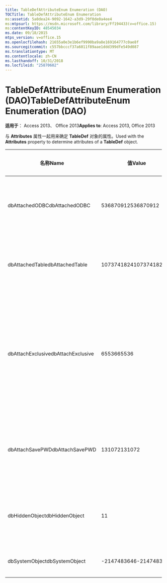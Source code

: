 ```yaml
---
title: TableDefAttributeEnum Enumeration (DAO)
TOCTitle: TableDefAttributeEnum Enumeration
ms:assetid: 5a0dea24-9092-1642-a3d9-29f0de0a4ee4
ms:mtpsurl: https://msdn.microsoft.com/library/Ff194433(v=office.15)
ms:contentKeyID: 48545034
ms.date: 09/18/2015
mtps_version: v=office.15
ms.openlocfilehash: 21655a0e3e1b6ef9990ba9a8e169164777c0ae8f
ms.sourcegitcommit: c557bbcccf37a6011f89aae1ddd399dfe549d087
ms.translationtype: MT
ms.contentlocale: zh-CN
ms.lasthandoff: 10/31/2018
ms.locfileid: "25870602"
---
```

# <a name="tabledefattributeenum-enumeration-dao"></a><span data-ttu-id="7edc7-102">TableDefAttributeEnum Enumeration (DAO)</span><span class="sxs-lookup"><span data-stu-id="7edc7-102">TableDefAttributeEnum Enumeration (DAO)</span></span>


<span data-ttu-id="7edc7-103">**适用于**： Access 2013、 Office 2013</span><span class="sxs-lookup"><span data-stu-id="7edc7-103">**Applies to**: Access 2013, Office 2013</span></span>

<span data-ttu-id="7edc7-104">与 **Attributes** 属性一起用来确定 **TableDef** 对象的属性。</span><span class="sxs-lookup"><span data-stu-id="7edc7-104">Used with the **Attributes** property to determine attributes of a **TableDef** object.</span></span>

<table>
<colgroup>
<col style="width: 33%" />
<col style="width: 33%" />
<col style="width: 33%" />
</colgroup>
<thead>
<tr class="header">
<th><p><span data-ttu-id="7edc7-105">名称</span><span class="sxs-lookup"><span data-stu-id="7edc7-105">Name</span></span></p></th>
<th><p><span data-ttu-id="7edc7-106">值</span><span class="sxs-lookup"><span data-stu-id="7edc7-106">Value</span></span></p></th>
<th><p><span data-ttu-id="7edc7-107">说明</span><span class="sxs-lookup"><span data-stu-id="7edc7-107">Description</span></span></p></th>
</tr>
</thead>
<tbody>
<tr class="odd">
<td><p><span data-ttu-id="7edc7-108">dbAttachedODBC</span><span class="sxs-lookup"><span data-stu-id="7edc7-108">dbAttachedODBC</span></span></p></td>
<td><p><span data-ttu-id="7edc7-109">536870912</span><span class="sxs-lookup"><span data-stu-id="7edc7-109">536870912</span></span></p></td>
<td><p><span data-ttu-id="7edc7-110">链接的 ODBC 数据库表。</span><span class="sxs-lookup"><span data-stu-id="7edc7-110">Linked ODBC database table.</span></span></p></td>
</tr>
<tr class="even">
<td><p><span data-ttu-id="7edc7-111">dbAttachedTable</span><span class="sxs-lookup"><span data-stu-id="7edc7-111">dbAttachedTable</span></span></p></td>
<td><p><span data-ttu-id="7edc7-112">1073741824</span><span class="sxs-lookup"><span data-stu-id="7edc7-112">1073741824</span></span></p></td>
<td><p><span data-ttu-id="7edc7-113">链接的非 ODBC 数据库表。</span><span class="sxs-lookup"><span data-stu-id="7edc7-113">Linked non-ODBC database table.</span></span></p></td>
</tr>
<tr class="odd">
<td><p><span data-ttu-id="7edc7-114">dbAttachExclusive</span><span class="sxs-lookup"><span data-stu-id="7edc7-114">dbAttachExclusive</span></span></p></td>
<td><p><span data-ttu-id="7edc7-115">65536</span><span class="sxs-lookup"><span data-stu-id="7edc7-115">65536</span></span></p></td>
<td><p><span data-ttu-id="7edc7-116">打开链接的 Microsoft Access 数据库引擎表，从而以独占方式使用它。</span><span class="sxs-lookup"><span data-stu-id="7edc7-116">Opens a linked Microsoft Access database engine table for exclusive use.</span></span></p></td>
</tr>
<tr class="even">
<td><p><span data-ttu-id="7edc7-117">dbAttachSavePWD</span><span class="sxs-lookup"><span data-stu-id="7edc7-117">dbAttachSavePWD</span></span></p></td>
<td><p><span data-ttu-id="7edc7-118">131072</span><span class="sxs-lookup"><span data-stu-id="7edc7-118">131072</span></span></p></td>
<td><p><span data-ttu-id="7edc7-119">保存所链接的远程表的用户 ID 和密码。</span><span class="sxs-lookup"><span data-stu-id="7edc7-119">Saves user ID and password for linked remote table.</span></span></p></td>
</tr>
<tr class="odd">
<td><p><span data-ttu-id="7edc7-120">dbHiddenObject</span><span class="sxs-lookup"><span data-stu-id="7edc7-120">dbHiddenObject</span></span></p></td>
<td><p><span data-ttu-id="7edc7-121">1</span><span class="sxs-lookup"><span data-stu-id="7edc7-121">1</span></span></p></td>
<td><p><span data-ttu-id="7edc7-122">隐藏表（以供暂时使用）。</span><span class="sxs-lookup"><span data-stu-id="7edc7-122">Hidden table (for temporary use).</span></span></p></td>
</tr>
<tr class="even">
<td><p><span data-ttu-id="7edc7-123">dbSystemObject</span><span class="sxs-lookup"><span data-stu-id="7edc7-123">dbSystemObject</span></span></p></td>
<td><p><span data-ttu-id="7edc7-124">-2147483646</span><span class="sxs-lookup"><span data-stu-id="7edc7-124">-2147483646</span></span></p></td>
<td><p><span data-ttu-id="7edc7-125">系统表。</span><span class="sxs-lookup"><span data-stu-id="7edc7-125">System table.</span></span></p></td>
</tr>
</tbody>
</table>

